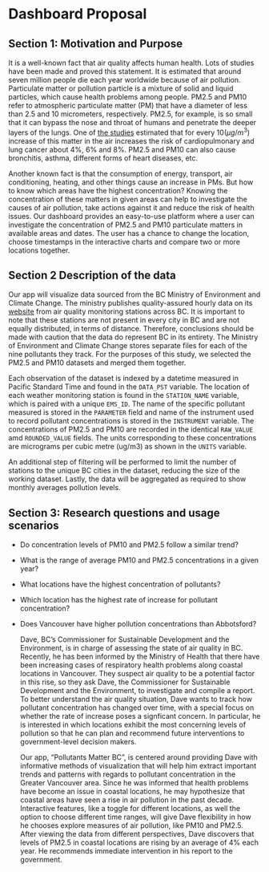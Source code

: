 # Dashboard Proposal

## Section 1:  Motivation and Purpose

It is a well-known fact that air quality affects human health. Lots of studies have been made and proved this statement. It is estimated that around seven million people die each year worldwide because of air pollution. Particulate matter or pollution particle is a mixture of solid and liquid particles, which cause health problems among people. PM2.5 and PM10 refer to atmospheric particulate matter (PM) that have a diameter of less than 2.5 and 10 micrometers, respectively. PM2.5, for example, is so small that it can bypass the nose and throat of humans and penetrate the deeper layers of the lungs. One of [the studies](https://www.ncbi.nlm.nih.gov/pubmed/11879110) estimated that for every $10(μg/m^3)$ increase of this matter in the air increases the risk of cardiopulmonary and lung cancer about 4%, 6% and 8%. PM2.5 and PM10 can also cause bronchitis, asthma, different forms of heart diseases, etc.

Another known fact is that the consumption of energy, transport, air conditioning, heating, and other things cause an increase in PMs. But how to know which areas have the highest concentration? Knowing the concentration of these matters in given areas can help to investigate the causes of air pollution, take actions against it and reduce the risk of health issues. Our dashboard provides an easy-to-use platform where a user can investigate the concentration of PM2.5 and PM10 particulate matters in available areas and dates. The user has a chance to change the location, choose timestamps in the interactive charts and compare two or more locations together.

## Section 2 Description of the data

Our app will visualize data sourced from the BC Ministry of Environment and Climate Change. The ministry publishes quality-assured hourly data on its [website](https://catalogue.data.gov.bc.ca/dataset/77eeadf4-0c19-48bf-a47a-fa9eef01f409) from air quality monitoring stations across BC. It is important to note that these stations are not present in every city in BC and are not equally distributed, in terms of distance. Therefore, conclusions should be made with caution that the data do represent BC in its entirety. The Ministry of Environment and Climate Change stores separate files for each of the nine pollutants they track. For the purposes of this study, we selected the PM2.5 and PM10 datasets and merged them together. 

Each observation of the dataset is indexed by a datetime measured in Pacific Standard Time and found in the `DATA_PST` variable. The location of each weather monitoring station is found in the `STATION_NAME` variable, which is paired with a unique `EMS_ID`. The name of the specific pollutant measured is stored in the `PARAMETER` field and name of the instrument used to record pollutant concentrations is stored in the `INSTRUMENT` variable. The concentrations of PM2.5 and PM10 are recorded in the identical `RAW_VALUE` amd `ROUNDED_VALUE` fields. The units corresponding to these concentrations are micrograms per cubic metre (ug/m3) as shown in the `UNITS` variable.

An additional step of filtering will be performed to limit the number of stations to the unique BC cities in the dataset, reducing the size of the working dataset. Lastly, the data will be aggregated as required to show monthly averages pollution levels.


## Section 3: Research questions and usage scenarios


- Do concentration levels of PM10 and PM2.5 follow a similar trend?
- What is the range of average PM10 and PM2.5 concentrations in a given year?
- What locations have the highest concentration of pollutants? 
- Which location has the highest rate of increase for pollutant concentration?
- Does Vancouver have higher pollution concentrations than Abbotsford?



  Dave, BC’s  Commissioner for Sustainable Development and the Environment, is in charge of assessing the state of air quality in BC. Recently, he has been informed by the Ministry of Health that there have been increasing cases of respiratory health problems along coastal locations in Vancouver. They suspect air quality to be a potential factor in this rise, so they ask Dave, the Commissioner for Sustainable Development and the Environment, to investigate and compile a report. To better understand the air quality situation, Dave wants to track how pollutant concentration has changed over time, with a special focus on whether the rate of increase poses a signficant concern. In particular, he is interested in which locations exhibit the most concerning levels of pollution so that he can plan and recommend future interventions to government-level decision makers.

  Our app, “Pollutants Matter BC”, is centered around providing Dave with informative methods of visualization that will help him extract important trends and patterns with regards to pollutant concentration in the Greater Vancouver area. Since he was informed that health problems have become an issue in coastal locations, he may hypothesize that coastal areas have seen a rise in air pollution in the past decade. Interactive features, like a toggle for different locations, as well the option to choose different time ranges, will give Dave flexibility in how he chooses explore measures of air pollution, like PM10 and PM2.5. After viewing the data from different perspectives, Dave discovers that levels of PM2.5 in coastal locations are rising by an average of 4% each year. He recommends immediate intervention in his report to the government.

